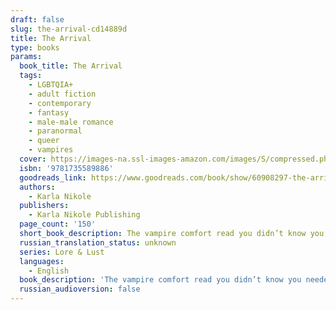 ```yaml
---
draft: false
slug: the-arrival-cd14889d
title: The Arrival
type: books
params:
  book_title: The Arrival
  tags:
    - LGBTQIA+
    - adult fiction
    - contemporary
    - fantasy
    - male-male romance
    - paranormal
    - queer
    - vampires
  cover: https://images-na.ssl-images-amazon.com/images/S/compressed.photo.goodreads.com/books/1651335853i/60908297.jpg
  isbn: '9781735589886'
  goodreads_link: https://www.goodreads.com/book/show/60908297-the-arrival
  authors:
    - Karla Nikole
  publishers:
    - Karla Nikole Publishing
  page_count: '150'
  short_book_description: The vampire comfort read you didn’t know you needed. Nino and Haruka are starting their family with the pending arrival of a new baby, but it’s freaking Nino out a little.
  russian_translation_status: unknown
  series: Lore & Lust
  languages:
    - English
  book_description: 'The vampire comfort read you didn’t know you needed. Nino and Haruka are starting their family with the pending arrival of a new baby, but it’s freaking Nino out a little. Old wounds and complicated familial relationships come to a head, and the two vampires must work together to smooth things out before they become fathers. The Arrival is the first Lore and Lust novella and follows the perspective of Nino and Haruka across the span of Lore and Lust Book Three: The Awakening, and beyond.'
  russian_audioversion: false
---
```



